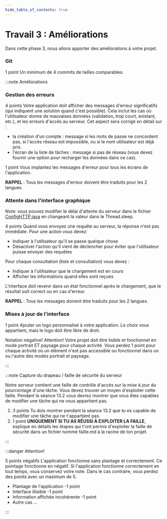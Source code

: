 ```yaml
---
hide_table_of_contents: true
---
```


# Travail 3 : Améliorations

<Row>

<Column>

Dans cette phase 3, nous allons apporter des améliorations à votre projet.

</Column>

<Column>

### Git

&#8203;<Highlight color="tip">1 point</Highlight> Un minimum de 4 commits de tailles comparables.

</Column>

</Row>

:::note Améliorations

<Row>

<Column>

### Gestion des erreurs


&#8203;<Highlight color="tip">4 points</Highlight> 
Votre application doit afficher des messages d'erreur significatifs 
(qui indiquent une solution quand c'est possible). 
Cela inclut les cas où l'utilisateur donne de mauvaises données (validation, trop court, existant, etc.), 
et les erreurs d'accès au serveur. Cet aspect sera corrigé en détail sur :
- la création d'un compte : message si les mots de passe ne concordent pas, si l'accès réseau est impossible, ou si le nom utilisateur est déjà pris.
- l'écran de la liste de tâches : message si pas de réseau (vous devez fournir une option pour recharger les données dans ce cas).


&#8203;<Highlight color="tip">1 point</Highlight> 
Vous implantez les messages d'erreur pour tous les écrans de l'application.

**RAPPEL** : Tous les messages d'erreur doivent être traduits pour les 2 langues.

</Column>

<Column>

### Attente dans l'interface graphique

Note: vous pouvez modifier le délai d'attente du serveur dans le fichier [ConfigHTTP.java](https://github.com/departement-info-cem/KickMyB-Server/blob/main/src/main/java/org/kickmyb/server/ConfigHTTP.java) en changeant la valeur dans le Thread.sleep.

&#8203;<Highlight color="tip">4 points</Highlight> Quand vous envoyez une requête au serveur, la réponse n'est pas immédiate. Pour une action vous devez:

- Indiquer à l'utilisateur qu'il se passe quelque chose
- Désactiver l'action qu'il vient de déclencher pour éviter que l'utilisateur puisse envoyer des requêtes

Pour chaque consultation (liste et consultation) vous devez :

- Indiquer à l'utilisateur que le chargement est en cours
- Afficher les informations quand elles sont reçues

L'interface doit revenir dans un état fonctionnel après le chargement, que le résultat soit correct ou en cas d'erreur.

**RAPPEL** : Tous les messages doivent être traduits pour les 2 langues.

</Column>

</Row>


<Row>

<Column>

### Mises à jour de l'interface

&#8203;<Highlight color="tip">1 point</Highlight> Ajouter un logo personnalisé à votre application. Le choix vous appartient, mais le logo doit être libre de droit.

&#8203;<Highlight color="danger">Notation négative! Attention!</Highlight> Votre projet doit être lisible et fonctionnel en mode portrait ET paysage pour chaque activité. Vous perdez 1 point pour chaque activité où un élément n'est pas accessible ou fonctionnel dans un ou l'autre des modes portrait et paysage.

</Column>

<Column/>

</Row>

:::

:::note Capture du drapeau / faille de sécurité du serveur

Notre serveur contient une faille de contrôle d'accès sur la mise à jour du pourcentage d'une tâche. Vous devez trouver un moyen d'exploiter cette faille. Pendant la séance 13.2 vous devrez montrer que vous êtes capables de modifier une tâche qui ne vous appartient pas.

1. &#8203;<Highlight color="tip">3 points</Highlight> Tu dois montrer pendant la séance 13.2 que tu es capable de modifier une tâche qui ne t'appartient pas.
2. &#8203;<Highlight color="tip">1 point</Highlight> **UNIQUEMENT SI TU AS RÉUSSI À EXPLOITER LA FAILLE**, explique en détails les étapes qui t'ont permis d'exploiter la faille de sécurité dans un fichier nommé faille.md à la racine de ton projet.

:::

:::danger Attention!

&#8203;<Highlight color="danger">5 points négatifs</Highlight> L'application fonctionne sans plantage et correctement. Ce pointage fonctionne en négatif. Si l'application fonctionne correctement en tout temps, vous conservez votre note. Dans le cas contraire, vous perdez des points avec un maximum de 5.

- Plantage de l'application <Highlight color="danger">-1 point</Highlight>
- Interface illisible <Highlight color="danger">-1 point</Highlight>
- Information affichée incohérente <Highlight color="danger">-1 point</Highlight>
- Autre cas ...

:::

